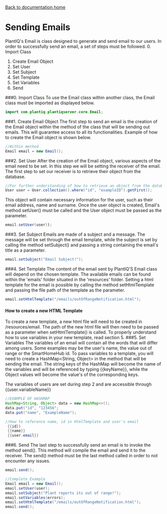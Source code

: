 [Back to documentation home](https://github.com/Programming-Project-SP1-2023/Backend-REST-API)

# Sending Emails
PlantIQ's Email is class designed to generate and send email to our users. In order to successfully send an email, a set of steps must be followed.
0. Import Class
1. Create Email Object
2. Set User
3. Set Subject
4. Set Template
5. Set Variables
6. Send

###0. Import Class
To use the Email class within another class, the Email class must be imported as displayed below.
```java
import com.plantiq.plantiqserver.core.Email;
```
###1. Create Email Object
The first step to send an email is the creation of the Email object within the method of the class that will 
be sending out emails.
This will guarantee access to all its functionalities. Example of how to create the Email object is shown below.

```java
//Within method
Email email = new Email();
```


###2. Set User
After the creation of the Email object, various aspects of the email need to be set. In this step we will be setting the receiver of the email.
The first step to set our receiver is to retrieve their object from the database.
```java
//For further understanding of how to retrieve an object from the database, consult ModelCollection.md
User user = User.collection().where("id", "exampleID").getFirst();
```
This object will contain necessary information for the user, such as their email address, name and surname.
Once the user object is created, Email's method setUser() must be called and the User object must be passed as the parameter.


```java
email.setUser(user));
```

###3. Set Subject
Emails are made of a subject and a message. The message will be set through the email template, while the subject is set by calling the 
method setSubject() and passing a string containing the email's title as a parameter.

```java
email.setSubject("Email Subject!");
```

###4. Set Template
The content of the email sent by PlantIQ'S Email class will depend on the chosen template. 
The available emails can be found within the 'emails' folder situated in the 'resources' folder. Setting a html template for 
the email is possible by calling the method setHtmlTemplate and passing the file path of the template as the parameter.

```java
email.setHtmlTemplate("/emails/outOfRangeNotification.html");
```

#### How to create a new HTML Template
To create a new template, a new 
html file will need to be created in /resources/email. The path of the new html file will then need to be passed as a parameter when
setHtmlTemplate() is called. To properly understand how to use variables in your new template, read section 5.
###5. Set Variables
The variables of an email will contain all the words that will differ among users. Some examples may be the user's name, the value out of range or the SmartHomeHub id.
To pass variables to a template, you will need to create a HashMap<String, Object> in the method that will be sending the email. The string keys of the HashMap
will become the name of the variables and will be referenced by typing {{keyName}}, while the Object values will become the value's of the corresponding keys.

The variables of users are set during step 2 and are accessible through {{user.variableName}}
```java
//EXAMPLE OF HASHMAP
HashMap<String, Object> data = new HashMap<>();
data.put("id", "123456";
data.put("name", "ExampleName");

//How to reference name, id in HtmlTemplate and user's email
 {{id}}
 {{name}}
 {{user.email}}
```

###6. Send
The last step to successfully send an email is to invoke the method send(). 
This method will compile the email and send it to the receiver.
The send() method must be the last method called in order to not encounter any issues.

```java
email.send();
```

```java
//Complete Example
Email email = new Email();
email.setUser(user);
email.setSubject("Plant reports its out of range!");
email.setVariables(errors);
email.setHtmlTemplate("/emails/outOfRangeNotification.html");
email.send();
```